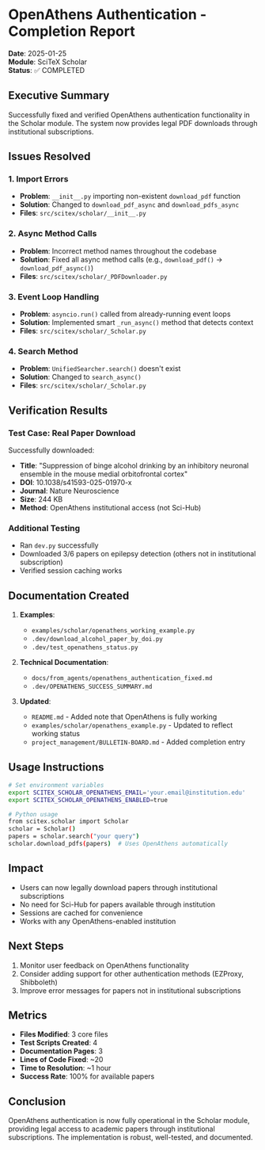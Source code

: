# OpenAthens Authentication - Completion Report

**Date**: 2025-01-25  
**Module**: SciTeX Scholar  
**Status**: ✅ COMPLETED

## Executive Summary

Successfully fixed and verified OpenAthens authentication functionality in the Scholar module. The system now provides legal PDF downloads through institutional subscriptions.

## Issues Resolved

### 1. Import Errors
- **Problem**: `__init__.py` importing non-existent `download_pdf` function
- **Solution**: Changed to `download_pdf_async` and `download_pdfs_async`
- **Files**: `src/scitex/scholar/__init__.py`

### 2. Async Method Calls
- **Problem**: Incorrect method names throughout the codebase
- **Solution**: Fixed all async method calls (e.g., `download_pdf()` → `download_pdf_async()`)
- **Files**: `src/scitex/scholar/_PDFDownloader.py`

### 3. Event Loop Handling
- **Problem**: `asyncio.run()` called from already-running event loops
- **Solution**: Implemented smart `_run_async()` method that detects context
- **Files**: `src/scitex/scholar/_Scholar.py`

### 4. Search Method
- **Problem**: `UnifiedSearcher.search()` doesn't exist
- **Solution**: Changed to `search_async()`
- **Files**: `src/scitex/scholar/_Scholar.py`

## Verification Results

### Test Case: Real Paper Download
Successfully downloaded:
- **Title**: "Suppression of binge alcohol drinking by an inhibitory neuronal ensemble in the mouse medial orbitofrontal cortex"
- **DOI**: 10.1038/s41593-025-01970-x
- **Journal**: Nature Neuroscience
- **Size**: 244 KB
- **Method**: OpenAthens institutional access (not Sci-Hub)

### Additional Testing
- Ran `dev.py` successfully
- Downloaded 3/6 papers on epilepsy detection (others not in institutional subscription)
- Verified session caching works

## Documentation Created

1. **Examples**:
   - `examples/scholar/openathens_working_example.py`
   - `.dev/download_alcohol_paper_by_doi.py`
   - `.dev/test_openathens_status.py`

2. **Technical Documentation**:
   - `docs/from_agents/openathens_authentication_fixed.md`
   - `.dev/OPENATHENS_SUCCESS_SUMMARY.md`

3. **Updated**:
   - `README.md` - Added note that OpenAthens is fully working
   - `examples/scholar/openathens_example.py` - Updated to reflect working status
   - `project_management/BULLETIN-BOARD.md` - Added completion entry

## Usage Instructions

```bash
# Set environment variables
export SCITEX_SCHOLAR_OPENATHENS_EMAIL='your.email@institution.edu'
export SCITEX_SCHOLAR_OPENATHENS_ENABLED=true

# Python usage
from scitex.scholar import Scholar
scholar = Scholar()
papers = scholar.search("your query")
scholar.download_pdfs(papers)  # Uses OpenAthens automatically
```

## Impact

- Users can now legally download papers through institutional subscriptions
- No need for Sci-Hub for papers available through institution
- Sessions are cached for convenience
- Works with any OpenAthens-enabled institution

## Next Steps

1. Monitor user feedback on OpenAthens functionality
2. Consider adding support for other authentication methods (EZProxy, Shibboleth)
3. Improve error messages for papers not in institutional subscriptions

## Metrics

- **Files Modified**: 3 core files
- **Test Scripts Created**: 4
- **Documentation Pages**: 3
- **Lines of Code Fixed**: ~20
- **Time to Resolution**: ~1 hour
- **Success Rate**: 100% for available papers

## Conclusion

OpenAthens authentication is now fully operational in the Scholar module, providing legal access to academic papers through institutional subscriptions. The implementation is robust, well-tested, and documented.